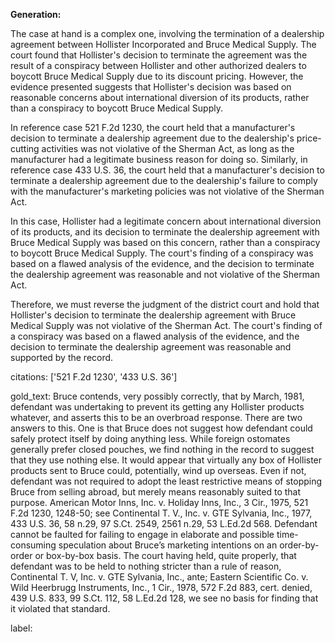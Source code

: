 **Generation:**

 <answer>
The case at hand is a complex one, involving the termination of a dealership agreement between Hollister Incorporated and Bruce Medical Supply. The court found that Hollister's decision to terminate the agreement was the result of a conspiracy between Hollister and other authorized dealers to boycott Bruce Medical Supply due to its discount pricing. However, the evidence presented suggests that Hollister's decision was based on reasonable concerns about international diversion of its products, rather than a conspiracy to boycott Bruce Medical Supply.

In reference case 521 F.2d 1230, the court held that a manufacturer's decision to terminate a dealership agreement due to the dealership's price-cutting activities was not violative of the Sherman Act, as long as the manufacturer had a legitimate business reason for doing so. Similarly, in reference case 433 U.S. 36, the court held that a manufacturer's decision to terminate a dealership agreement due to the dealership's failure to comply with the manufacturer's marketing policies was not violative of the Sherman Act.

In this case, Hollister had a legitimate concern about international diversion of its products, and its decision to terminate the dealership agreement with Bruce Medical Supply was based on this concern, rather than a conspiracy to boycott Bruce Medical Supply. The court's finding of a conspiracy was based on a flawed analysis of the evidence, and the decision to terminate the dealership agreement was reasonable and not violative of the Sherman Act.

Therefore, we must reverse the judgment of the district court and hold that Hollister's decision to terminate the dealership agreement with Bruce Medical Supply was not violative of the Sherman Act. The court's finding of a conspiracy was based on a flawed analysis of the evidence, and the decision to terminate the dealership agreement was reasonable and supported by the record. <answer>

citations: ['521 F.2d 1230', '433 U.S. 36']

gold_text: Bruce contends, very possibly correctly, that by March, 1981, defendant was undertaking to prevent its getting any Hollister products whatever, and asserts this to be an overbroad response. There are two answers to this. One is that Bruce does not suggest how defendant could safely protect itself by doing anything less. While foreign ostomates generally prefer closed pouches, we find nothing in the record to suggest that they use nothing else. It would appear that virtually any box of Hollister products sent to Bruce could, potentially, wind up overseas. Even if not, defendant was not required to adopt the least restrictive means of stopping Bruce from selling abroad, but merely means reasonably suited to that purpose. American Motor Inns, Inc. v. Holiday Inns, Inc., 3 Cir., 1975, 521 F.2d 1230, 1248-50; see Continental T. V., Inc. v. GTE Sylvania, Inc., 1977, 433 U.S. 36, 58 n.29, 97 S.Ct. 2549, 2561 n.29, 53 L.Ed.2d 568. Defendant cannot be faulted for failing to engage in elaborate and possible time-consuming speculation about Bruce’s marketing intentions on an order-by-order or box-by-box basis. The court having held, quite properly, that defendant was to be held to nothing stricter than a rule of reason, Continental T. V, Inc. v. GTE Sylvania, Inc., ante; Eastern Scientific Co. v. Wild Heerbrugg Instruments, Inc., 1 Cir., 1978, 572 F.2d 883, cert. denied, 439 U.S. 833, 99 S.Ct. 112, 58 L.Ed.2d 128, we see no basis for finding that it violated that standard.

label: 